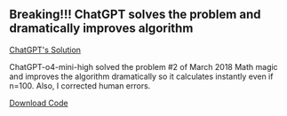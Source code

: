 ## Breaking!!! ChatGPT solves the problem and dramatically improves algorithm

[ChatGPT's Solution](https://chatgpt.com/share/682719b3-b424-800f-ab5a-8aceeb0ceb53)

ChatGPT-o4-mini-high solved the problem #2 of March 2018 Math magic and improves the algorithm dramatically so it calculates instantly even if n=100.
Also, I corrected human errors.

[Download Code](main.py)
